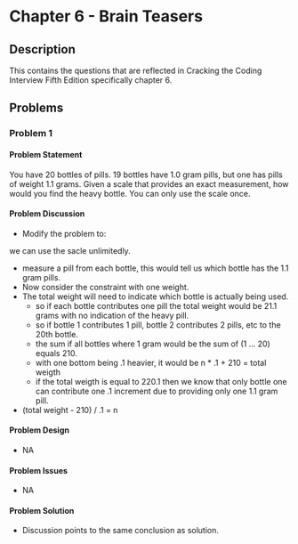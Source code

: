 # Chapter 6 - Brain Teasers
## Description
This contains the questions that are reflected in Cracking the Coding Interview Fifth Edition specifically chapter 6.

## Problems
### Problem 1
#### Problem Statement
>
You have 20 bottles of pills.  19 bottles have 1.0 gram pills, but one has pills of weight 1.1 grams.  Given a scale that provides an exact measurement, how would you find the heavy bottle.  You can only use the scale once.

#### Problem Discussion
- Modify the problem to:  
>
we can use the sacle unlimitedly.

- measure a pill from each bottle, this would tell us which bottle has the 1.1 gram pills.
- Now consider the constraint with one weight.  
- The total weight will need to indicate which bottle is actually being used.
  - so if each bottle contributes one pill the total weight would be 21.1 grams with no indication of the heavy pill.
  - so if bottle 1 contributes 1 pill, bottle 2 contributes 2 pills, etc to the 20th bottle.
  - the sum if all bottles where 1 gram would be the sum of (1 ... 20) equals 210.
  - with one bottom being .1 heavier, it would be n * .1 + 210 = total weigth
  - if the total weigth is equal to 220.1 then we know that only bottle one can contribute one .1 increment due to providing only one 1.1 gram pill.  
- (total weight - 210) / .1 = n

#### Problem Design
- NA

#### Problem Issues
- NA

#### Problem Solution
- Discussion points to the same conclusion as solution.
